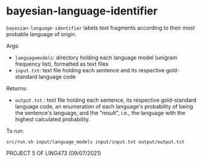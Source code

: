 # bayesian-language-identifier
```bayesian-language-identifier``` labels text fragments according to their most probable language of origin.

Args:
* ```languagemodels```: directory holding each language model (unigram frequency list), formatted as text files
* ```input.txt```: text file holding each sentence and its respective gold-standard language code

Returns:
* ```output.txt``` : text file holding each sentence, its respective gold-standard language code, an enumeration of each language's probability of being the sentence's language, and the "result", i.e., the language with the highest calculated probability.

To run: 
```
src/run.sh input/language_models input/input.txt output/output.txt
```
PROJECT 5 OF LING473 (09/07/2021)
